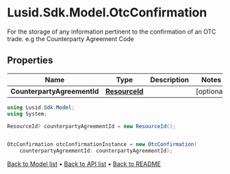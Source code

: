 # Lusid.Sdk.Model.OtcConfirmation
For the storage of any information pertinent to the confirmation of an OTC trade. e.g the Counterparty Agreement Code

## Properties

Name | Type | Description | Notes
------------ | ------------- | ------------- | -------------
**CounterpartyAgreementId** | [**ResourceId**](ResourceId.md) |  | [optional] 

```csharp
using Lusid.Sdk.Model;
using System;

ResourceId? counterpartyAgreementId = new ResourceId();


OtcConfirmation otcConfirmationInstance = new OtcConfirmation(
    counterpartyAgreementId: counterpartyAgreementId);
```

[Back to Model list](../README.md#documentation-for-models) &#8226; [Back to API list](../README.md#documentation-for-api-endpoints) &#8226; [Back to README](../README.md)
